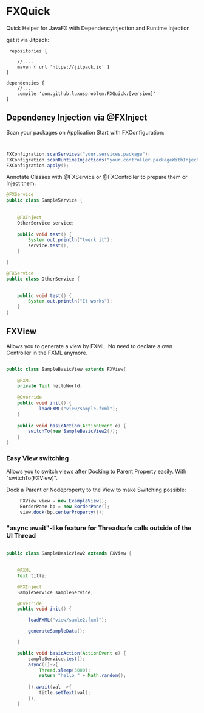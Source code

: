 # FXQuick
Quick Helper for JavaFX with Dependencyinjection and Runtime Injection

get it via Jitpack:

```
 repositories {

    //....
    maven { url 'https://jitpack.io' }
}

dependencies {
    //...
    compile 'com.github.luxusproblem:FXQuick:[version]'
}

```

## Dependency Injection via @FXInject

Scan your packages on Application Start with FXConfiguration: 
```java


FXConfigration.scanServices("your.services.package");
FXConfigration.scanRuntimeInjections("your.controller.packageWithInjections");
FXConfigration.apply();

```

Annotate Classes with @FXService or @FXController to prepare them or Inject them.

```java
@FXService
public class SampleService {
	
	
	@FXInject
	OtherService service;
	
	public void test() {
		System.out.println("twerk it");
		service.test();
	}

}

@FXService
public class OtherService {

	
	public void test() {
		System.out.println("It works");
	}
}
```


## FXView 

Allows you to generate a view by FXML. 
No need to declare a own Controller in the FXML anymore.

```java

public class SampleBasicView extends FXView{
	
	@FXML
	private Text helloWorld;
	
	@Override
	public void init() {
			loadFXML("view/sample.fxml");
	}
	
	public void basicAction(ActionEvent e) {
		switchTo(new SampleBasicView2());
	}
}

```
### Easy View switching

Allows you to switch views after Docking to Parent Property easily. With "switchTo(FXView)".

Dock a Parent or Nodeproperty to the View to make Switching possible: 

```java
	 FXView view = new ExampleView();
	 BorderPane bp = new BorderPane();
	 view.dock(bp.centerProperty()); 
````

### "async await"-like feature for Threadsafe calls outside of the UI Thread

```java

public class SampleBasicView2 extends FXView {

	
	@FXML
	Text title;

	@FXInject
	SampleService sampleService;

	@Override
	public void init() {

		loadFXML("view/samle2.fxml");

		generateSampleData();

	}

	public void basicAction(ActionEvent e) {
		sampleService.test();
		async(()->{
			Thread.sleep(3000);
			return "hello " + Math.random(); 
			
		}).await(val ->{
			title.setText(val);
		});
	}

```
